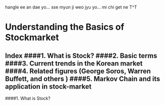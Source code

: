 hangle ee an dae yo... 
sse myun ji weo jyu yo... 
mi chi get ne T^T

# Understanding the Basics of Stockmarket
Index
####1. What is Stock?
####2. Basic terms 
####3. Current trends in the Korean market 
####4. Related figures (George Soros, Warren Buffett, and others )
####5. Markov Chain and its application in stock-market 
-----
####1. What is Stock?
